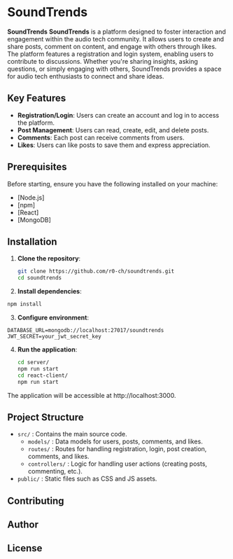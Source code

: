 # SoundTrends

**SoundTrends** **SoundTrends** is a platform designed to foster interaction and engagement within the audio tech community. It allows users to create and share posts, comment on content, and engage with others through likes. The platform features a registration and login system, enabling users to contribute to discussions. Whether you're sharing insights, asking questions, or simply engaging with others, SoundTrends provides a space for audio tech enthusiasts to connect and share ideas.

## Key Features

- **Registration/Login**: Users can create an account and log in to access the platform.
- **Post Management**: Users can read, create, edit, and delete posts.
- **Comments**: Each post can receive comments from users.
- **Likes**: Users can like posts to save them and express appreciation.

## Prerequisites

Before starting, ensure you have the following installed on your machine:

- [Node.js]
- [npm]
- [React]
- [MongoDB]

## Installation

1. **Clone the repository**:

   ```bash
   git clone https://github.com/r0-ch/soundtrends.git
   cd soundtrends

2. **Install dependencies**:

  ```bash
  npm install
  ```

3. **Configure environment**:

  ```
  DATABASE_URL=mongodb://localhost:27017/soundtrends
  JWT_SECRET=your_jwt_secret_key
  ```

4. **Run the application**:

   ```bash
   cd server/
   npm run start
   cd react-client/
   npm run start
   ```
The application will be accessible at http://localhost:3000.

## Project Structure

- `src/` : Contains the main source code.
  - `models/` : Data models for users, posts, comments, and likes.
  - `routes/` : Routes for handling registration, login, post creation, comments, and likes.
  - `controllers/` : Logic for handling user actions (creating posts, commenting, etc.).
- `public/` : Static files such as CSS and JS assets.

## Contributing


## Author


## License

